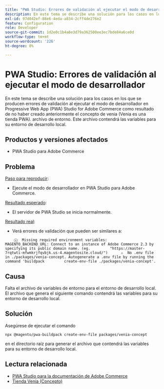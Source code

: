 ```yaml
---
title: "PWA Studio: Errores de validación al ejecutar el modo de desarrollador"
description: En este tema se describe una solución para los casos en los que se producen errores de validación al ejecutar el modo de desarrollador en Progressive Web App (PWA) Studio for Adobe Commerce como resultado de no haber creado anteriormente el concepto de venia (Venia es una tienda PWA). archivo de entorno. Este archivo contendrá las variables para su entorno de desarrollo local.
exl-id: 97d042ef-88e6-4eda-a834-2cff4de276e2
feature: Configuration
role: Developer
source-git-commit: 1d2e0c1b4a8e3d79a362500ee3ec7bde84a6ce0d
workflow-type: tm+mt
source-wordcount: '226'
ht-degree: 0%

---
```


# PWA Studio: Errores de validación al ejecutar el modo de desarrollador

En este tema se describe una solución para los casos en los que se producen errores de validación al ejecutar el modo de desarrollador en Progressive Web App (PWA) Studio for Adobe Commerce como resultado de no haber creado anteriormente el concepto de venia (Venia es una tienda PWA). archivo de entorno. Este archivo contendrá las variables para su entorno de desarrollo local.

## Productos y versiones afectados

* PWA Studio para Adobe Commerce

## Problema

<u>Paso para reproducir</u>:

* Ejecute el modo de desarrollador en PWA Studio para Adobe Commerce.

<u>Resultado esperado</u>:

* El servidor de PWA Studio se inicia normalmente.

<u>Resultado real</u>:

* Verá errores de validación que pueden ser similares a:

```
    ⓧ  Missing required environment variables:         MAGENTO_BACKEND_URL: Connect to an instance of Adobe Commerce 2.3 by specifying its public domain name. (eg.         "https://master-7rqtwti-mfwmkrjfqvbjk.us-4.magentosite.cloud/")      ⚠  No .env file in ./packages/venia-concept. Autogenerate a .env file by running the command 'buildpack         create-env-file ./packages/venia-concept'.
```

## Causa

Falta el archivo de variables de entorno para el entorno de desarrollo local. El archivo que genera el siguiente comando contendrá las variables para su entorno de desarrollo local.

## Solución

Asegúrese de ejecutar el comando

```
npx @magento/pwa-buildpack create-env-file packages/venia-concept
```

en el directorio raíz para generar el archivo que contendrá las variables para su entorno de desarrollo local.

## Lectura relacionada

* [PWA Studio para la documentación de Adobe Commerce](https://magento.github.io/pwa-studio/)
* [Tienda Venia (Concepto)](https://magento.github.io/pwa-studio/venia-pwa-concept/)
